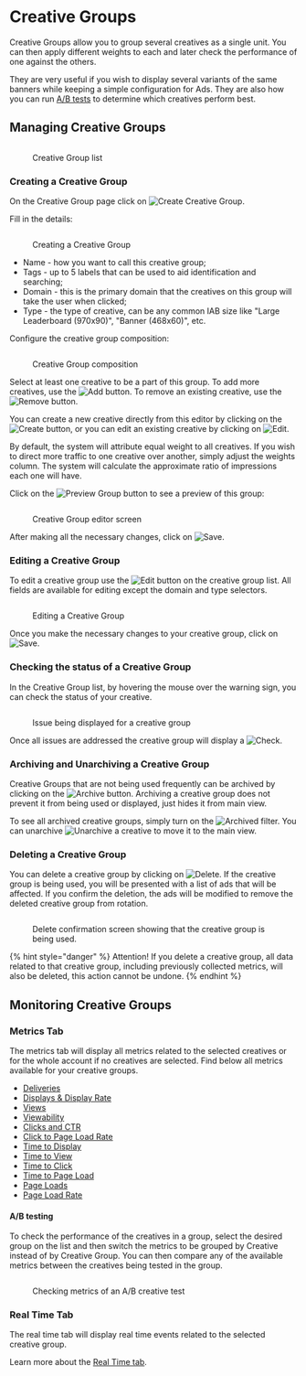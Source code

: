 # Creative Groups

Creative Groups allow you to group several creatives as a single unit. You can then apply different weights to each and later check the performance of one against the others.

They are very useful if you wish to display several variants of the same banners while keeping a simple configuration for Ads. They are also how you can run [A/B tests](creative-groups.md#a-b-testing) to determine which creatives perform best.

## Managing Creative Groups

<figure><img src="../../.gitbook/assets/image (3) (1) (1) (1) (1) (1) (1) (1) (1).png" alt=""><figcaption><p>Creative Group list</p></figcaption></figure>

### Creating a Creative Group

On the Creative Group page click on <img src="../../.gitbook/assets/image (4) (1) (1) (1) (1) (1).png" alt="Create Creative Group" data-size="line">.

Fill in the details:

<figure><img src="../../.gitbook/assets/image (143) (1).png" alt=""><figcaption><p>Creating a Creative Group</p></figcaption></figure>

* Name - how you want to call this creative group;
* Tags - up to 5 labels that can be used to aid identification and searching;
* Domain - this is the primary domain that the creatives on this group will take the user when clicked;
* Type - the type of creative, can be any common IAB size like "Large Leaderboard (970x90)", "Banner (468x60)", etc.

Configure the creative group composition:

<figure><img src="../../.gitbook/assets/image (3) (1) (1) (1) (1) (1) (1) (1) (1) (1).png" alt=""><figcaption><p>Creative Group composition</p></figcaption></figure>

Select at least one creative to be a part of this group. To add more creatives, use the <img src="../../.gitbook/assets/add (1).png" alt="Add" data-size="line"> button. To remove an existing creative, use the <img src="../../.gitbook/assets/remove (1).png" alt="Remove" data-size="line"> button.

You can create a new creative directly from this editor by clicking on the <img src="../../.gitbook/assets/create (1).png" alt="Create" data-size="line"> button, or you can edit an existing creative by clicking on <img src="../../.gitbook/assets/edit (1).png" alt="Edit" data-size="line">.

By default, the system will attribute equal weight to all creatives. If you wish to direct more traffic to one creative over another, simply adjust the weights column. The system will calculate the approximate ratio of impressions each one will have.

Click on the <img src="../../.gitbook/assets/preview group.png" alt="Preview Group" data-size="line"> button to see a preview of this group:

<figure><img src="../../.gitbook/assets/creative group preview.png" alt=""><figcaption><p>Creative Group editor screen</p></figcaption></figure>

After making all the necessary changes, click on <img src="../../.gitbook/assets/image (7) (7).png" alt="Save" data-size="line">.

### Editing a Creative Group

To edit a creative group use the <img src="../../.gitbook/assets/edit (1).png" alt="Edit" data-size="line"> button on the creative group list. All fields are available for editing except the domain and type selectors.

<figure><img src="../../.gitbook/assets/image (6) (7).png" alt=""><figcaption><p>Editing a Creative Group</p></figcaption></figure>

Once you make the necessary changes to your creative group, click on <img src="../../.gitbook/assets/image (7) (7).png" alt="Save" data-size="line">.

### Checking the status of a Creative Group

In the Creative Group list, by hovering the mouse over the warning sign, you can check the status of your creative.

<figure><img src="../../.gitbook/assets/image (1) (2) (1).png" alt=""><figcaption><p>Issue being displayed for a creative group</p></figcaption></figure>

Once all issues are addressed the creative group will display a <img src="../../.gitbook/assets/image (8) (7).png" alt="Check" data-size="line">.

### Archiving and Unarchiving a Creative Group

Creative Groups that are not being used frequently can be archived by clicking on the <img src="../../.gitbook/assets/archive (1).png" alt="Archive" data-size="line"> button. Archiving a creative group does not prevent it from being used or displayed, just hides it from main view.

To see all archived creative groups, simply turn on the <img src="../../.gitbook/assets/archive filter (1).png" alt="Archived" data-size="line"> filter. You can unarchive <img src="../../.gitbook/assets/unarchive (1).png" alt="Unarchive" data-size="line"> a creative to move it to the main view.

### Deleting a Creative Group

You can delete a creative group by clicking on <img src="../../.gitbook/assets/delete (1).png" alt="Delete" data-size="line">. If the creative group is being used, you will be presented with a list of ads that will be affected. If you confirm the deletion, the ads will be modified to remove the deleted creative group from rotation.

<figure><img src="../../.gitbook/assets/image (9) (1) (1) (1).png" alt=""><figcaption><p>Delete confirmation screen showing that the creative group is being used.</p></figcaption></figure>

{% hint style="danger" %}
Attention! If you delete a creative group, all data related to that creative group, including previously collected metrics, will also be deleted, this action cannot be undone.
{% endhint %}

## Monitoring Creative Groups

### Metrics Tab

The metrics tab will display all metrics related to the selected creatives or for the whole account if no creatives are selected. Find below all metrics available for your creative groups.

* [Deliveries](ad-server-metrics.md#deliveries-and-delivery-rate)
* [Displays & Display Rate](ad-server-metrics.md#displays-and-display-rate)
* [Views](ad-server-metrics.md#views)
* [Viewability](ad-server-metrics.md#viewability)
* [Clicks and CTR](ad-server-metrics.md#clicks-and-ctr)
* [Click to Page Load Rate](ad-server-metrics.md#click-to-page-load-rate)
* [Time to Display](ad-server-metrics.md#time-to-display)
* [Time to View](ad-server-metrics.md#time-to-view)
* [Time to Click](ad-server-metrics.md#time-to-click)
* [Time to Page Load](ad-server-metrics.md#time-to-page-load)
* [Page Loads](ad-server-metrics.md#page-loads)
* [Page Load Rate](ad-server-metrics.md#page-load-rate)

#### A/B testing

To check the performance of the creatives in a group, select the desired group on the list and then switch the metrics to be grouped by Creative instead of by Creative Group. You can then compare any of the available metrics between the creatives being tested in the group.

<figure><img src="../../.gitbook/assets/image (4) (1) (2) (1).png" alt=""><figcaption><p>Checking metrics of an A/B creative test</p></figcaption></figure>

### Real Time Tab

The real time tab will display real time events related to the selected creative group.

Learn more about the [Real Time tab](../demand-side-platform-dsp/real-time-tab.md).
